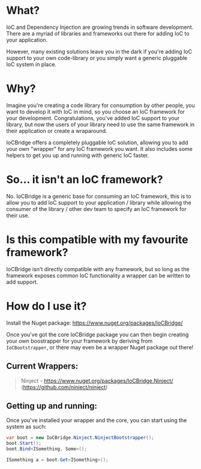 # What?
IoC and Dependency Injection are growing trends in software development. There are a myriad of libraries and frameworks out there for adding IoC to your application.

However, many existing solutions leave you in the dark if you're adding IoC support to your own code-library or you simply want a generic pluggable IoC system in place.

# Why?
Imagine you're creating a code library for consumption by other people, you want to develop it with IoC in mind, so you choose an IoC framework for your development. Congratulations, you've added IoC support to your library, but now the users of your library need to use the same framework in their application or create a wraparound.

IoCBridge offers a completely pluggable IoC solution, allowing you to add your own "wrapper" for any IoC framework you want. It also includes some helpers to get you up and running with generic IoC faster.

# So... it isn't an IoC framework?
No. IoCBridge is a generic base for consuming an IoC framework, this is to allow you to add IoC support to your application / library while allowing the consumer of the library / other dev team to specify an IoC framework for their use.

# Is this compatible with my favourite framework?
IoCBridge isn't directly compatible with any framework, but so long as the framework exposes common IoC functionality a wrapper can be written to add support.

# How do I use it?
Install the Nuget package: https://www.nuget.org/packages/IoCBridge/

Once you've got the core IoCBridge package you can then begin creating your own boostrapper for your framework by deriving from `IoCBootstrapper`, or there may even be a wrapper Nuget package out there!

## Current Wrappers:
> Ninject - https://www.nuget.org/packages/IoCBridge.Ninject/ (https://github.com/ninject/ninject)

## Getting up and running:
Once you've installed your wrapper and the core, you can start using the system as such:

```csharp
var boot = new IoCBridge.Ninject.NinjectBootstrapper();
boot.Start();
boot.Bind<ISomething, Some>();

ISomething a = boot.Get<ISomething>();
```